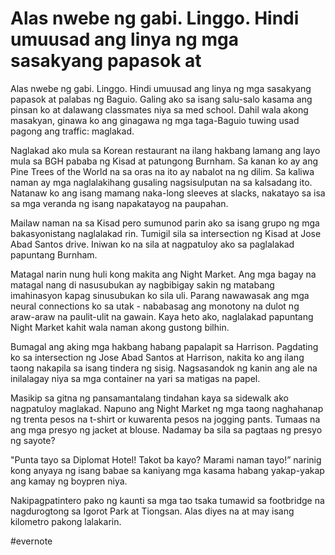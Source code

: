 # Alas nwebe ng gabi. Linggo. Hindi umuusad ang linya ng mga sasakyang papasok at

Alas nwebe ng gabi. Linggo. Hindi umuusad ang linya ng mga sasakyang papasok at palabas ng Baguio. Galing ako sa isang salu-salo kasama ang pinsan ko at dalawang classmates niya sa med school. Dahil wala akong masakyan, ginawa ko ang ginagawa ng mga taga-Baguio tuwing usad pagong ang traffic: maglakad.

Naglakad ako mula sa Korean restaurant na ilang hakbang lamang ang layo mula sa BGH pababa ng Kisad at patungong Burnham. Sa kanan ko ay ang Pine Trees of the World na sa oras na ito ay nabalot na ng dilim. Sa kaliwa naman ay mga naglalakihang gusaling nagsisulputan na sa kalsadang ito. Natanaw ko ang isang mamang naka-long sleeves at slacks, nakatayo sa isa sa mga veranda ng isang napakatayog na paupahan.

Mailaw naman na sa Kisad pero sumunod parin ako sa isang grupo ng mga bakasyonistang naglalakad rin. Tumigil sila sa intersection ng Kisad at Jose Abad Santos drive. Iniwan ko na sila at nagpatuloy ako sa paglalakad papuntang Burnham.

Matagal narin nung huli kong makita ang Night Market. Ang mga bagay na matagal nang di nasusubukan ay nagbibigay sakin ng matabang imahinasyon kapag sinusubukan ko sila uli. Parang nawawasak ang mga neural connections ko sa utak - nababasag ang monotony na dulot ng araw-araw na paulit-ulit na gawain. Kaya heto ako, naglalakad papuntang Night Market kahit wala naman akong gustong bilhin.

Bumagal ang aking mga hakbang habang papalapit sa Harrison. Pagdating ko sa intersection ng Jose Abad Santos at Harrison, nakita ko ang ilang taong nakapila sa isang tindera ng sisig. Nagsasandok ng kanin ang ale na inilalagay niya sa mga container na yari sa matigas na papel.

Masikip sa gitna ng pansamantalang tindahan kaya sa sidewalk ako nagpatuloy maglakad. Napuno ang Night Market ng mga taong naghahanap ng trenta pesos na t-shirt or kuwarenta pesos na jogging pants. Tumaas na ang mga presyo ng jacket at blouse. Nadamay ba sila sa pagtaas ng presyo ng sayote?

"Punta tayo sa Diplomat Hotel! Takot ba kayo? Marami naman tayo!” narinig kong anyaya ng isang babae sa kaniyang mga kasama habang yakap-yakap ang kamay ng boypren niya.

Nakipagpatintero pako ng kaunti sa mga tao tsaka tumawid sa footbridge na nagdurogtong sa Igorot Park at Tiongsan. Alas diyes na at may isang kilometro pakong lalakarin.

\#evernote

